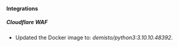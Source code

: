 #### Integrations
##### Cloudflare WAF
- Updated the Docker image to: *demisto/python3:3.10.10.48392*.
